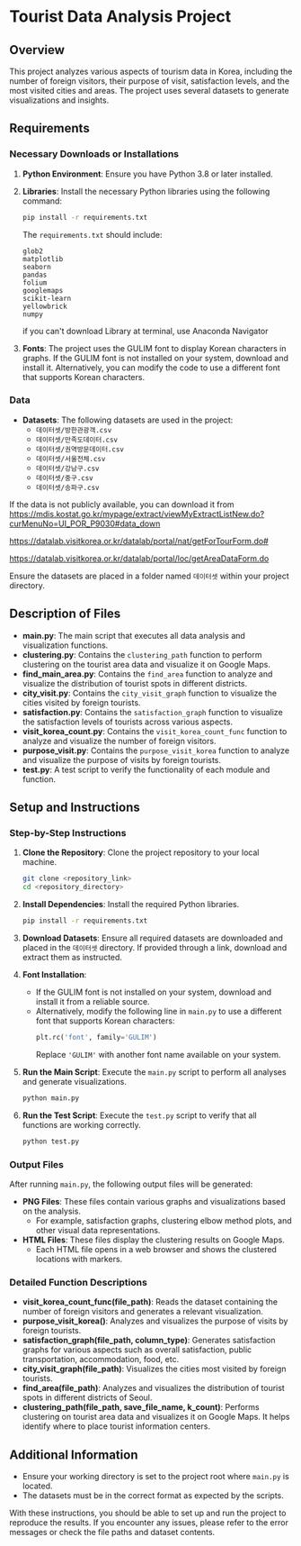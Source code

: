 # Tourist Data Analysis Project

## Overview

This project analyzes various aspects of tourism data in Korea, including the number of foreign visitors, their purpose of visit, satisfaction levels, and the most visited cities and areas. The project uses several datasets to generate visualizations and insights.

## Requirements

### Necessary Downloads or Installations

1. **Python Environment**: Ensure you have Python 3.8 or later installed.
2. **Libraries**: Install the necessary Python libraries using the following command:

   ```sh
   pip install -r requirements.txt
   ```

   The `requirements.txt` should include:

   ```
   glob2
   matplotlib
   seaborn
   pandas
   folium
   googlemaps
   scikit-learn
   yellowbrick
   numpy
   ```

   if you can't download Library at terminal, use Anaconda Navigator

3. **Fonts**: The project uses the GULIM font to display Korean characters in graphs. If the GULIM font is not installed on your system, download and install it. Alternatively, you can modify the code to use a different font that supports Korean characters.

### Data

- **Datasets**: The following datasets are used in the project:
  - `데이터셋/방한관광객.csv`
  - `데이터셋/만족도데이터.csv`
  - `데이터셋/권역방문데이터.csv`
  - `데이터셋/서울전체.csv`
  - `데이터셋/강남구.csv`
  - `데이터셋/중구.csv`
  - `데이터셋/송파구.csv`

If the data is not publicly available, you can download it from
https://mdis.kostat.go.kr/mypage/extract/viewMyExtractListNew.do?curMenuNo=UI_POR_P9030#data_down

https://datalab.visitkorea.or.kr/datalab/portal/nat/getForTourForm.do#

https://datalab.visitkorea.or.kr/datalab/portal/loc/getAreaDataForm.do

Ensure the datasets are placed in a folder named `데이터셋` within your project directory.

## Description of Files

- **main.py**: The main script that executes all data analysis and visualization functions.
- **clustering.py**: Contains the `clustering_path` function to perform clustering on the tourist area data and visualize it on Google Maps.
- **find_main_area.py**: Contains the `find_area` function to analyze and visualize the distribution of tourist spots in different districts.
- **city_visit.py**: Contains the `city_visit_graph` function to visualize the cities visited by foreign tourists.
- **satisfaction.py**: Contains the `satisfaction_graph` function to visualize the satisfaction levels of tourists across various aspects.
- **visit_korea_count.py**: Contains the `visit_korea_count_func` function to analyze and visualize the number of foreign visitors.
- **purpose_visit.py**: Contains the `purpose_visit_korea` function to analyze and visualize the purpose of visits by foreign tourists.
- **test.py**: A test script to verify the functionality of each module and function.

## Setup and Instructions

### Step-by-Step Instructions

1. **Clone the Repository**: Clone the project repository to your local machine.

   ```sh
   git clone <repository_link>
   cd <repository_directory>
   ```

2. **Install Dependencies**: Install the required Python libraries.

   ```sh
   pip install -r requirements.txt
   ```

3. **Download Datasets**: Ensure all required datasets are downloaded and placed in the `데이터셋` directory. If provided through a link, download and extract them as instructed.

4. **Font Installation**:

   - If the GULIM font is not installed on your system, download and install it from a reliable source.
   - Alternatively, modify the following line in `main.py` to use a different font that supports Korean characters:
     ```python
     plt.rc('font', family='GULIM')
     ```
     Replace `'GULIM'` with another font name available on your system.

5. **Run the Main Script**: Execute the `main.py` script to perform all analyses and generate visualizations.

   ```sh
   python main.py
   ```

6. **Run the Test Script**: Execute the `test.py` script to verify that all functions are working correctly.
   ```sh
   python test.py
   ```

### Output Files

After running `main.py`, the following output files will be generated:

- **PNG Files**: These files contain various graphs and visualizations based on the analysis.
  - For example, satisfaction graphs, clustering elbow method plots, and other visual data representations.
- **HTML Files**: These files display the clustering results on Google Maps.
  - Each HTML file opens in a web browser and shows the clustered locations with markers.

### Detailed Function Descriptions

- **visit_korea_count_func(file_path)**: Reads the dataset containing the number of foreign visitors and generates a relevant visualization.
- **purpose_visit_korea()**: Analyzes and visualizes the purpose of visits by foreign tourists.
- **satisfaction_graph(file_path, column_type)**: Generates satisfaction graphs for various aspects such as overall satisfaction, public transportation, accommodation, food, etc.
- **city_visit_graph(file_path)**: Visualizes the cities most visited by foreign tourists.
- **find_area(file_path)**: Analyzes and visualizes the distribution of tourist spots in different districts of Seoul.
- **clustering_path(file_path, save_file_name, k_count)**: Performs clustering on tourist area data and visualizes it on Google Maps. It helps identify where to place tourist information centers.

## Additional Information

- Ensure your working directory is set to the project root where `main.py` is located.
- The datasets must be in the correct format as expected by the scripts.

With these instructions, you should be able to set up and run the project to reproduce the results. If you encounter any issues, please refer to the error messages or check the file paths and dataset contents.

